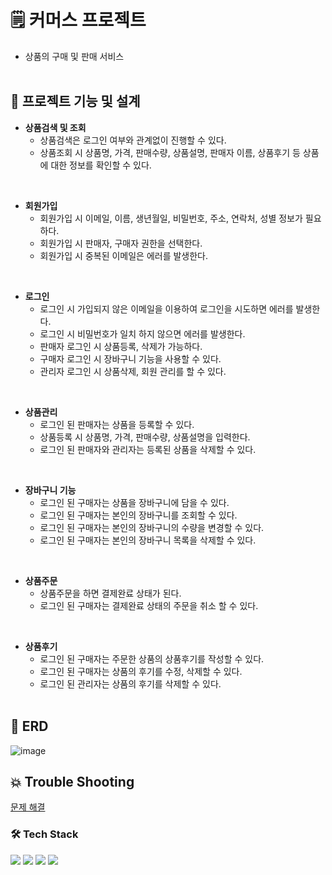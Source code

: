 # 🗒 커머스 프로젝트  
  * 상품의 구매 및 판매 서비스
<br/><br/>
## 📑 프로젝트 기능 및 설계

- **상품검색 및 조회**
  * 상품검색은 로그인 여부와 관계없이 진행할 수 있다.
  * 상품조회 시 상품명, 가격, 판매수량, 상품설명, 판매자 이름, 상품후기 등 상품에 대한 정보를 확인할 수 있다.
<br/>
    
- **회원가입**
  * 회원가입 시 이메일, 이름, 생년월일, 비밀번호, 주소, 연락처, 성별 정보가 필요하다.
  * 회원가입 시 판매자, 구매자 권한을 선택한다.
  * 회원가입 시 중복된 이메일은 에러를 발생한다.
<br/>
    
- **로그인**
  * 로그인 시 가입되지 않은 이메일을 이용하여 로그인을 시도하면 에러를 발생한다.
  * 로그인 시 비밀번호가 일치 하지 않으면 에러를 발생한다.
  * 판매자 로그인 시 상품등록, 삭제가 가능하다.
  * 구매자 로그인 시 장바구니 기능을 사용할 수 있다.
  * 관리자 로그인 시 상품삭제, 회원 관리를 할 수 있다.
<br/>

- **상품관리**
  * 로그인 된 판매자는 상품을 등록할 수 있다.
  * 상품등록 시 상품명, 가격, 판매수량, 상품설명을 입력한다.
  * 로그인 된 판매자와 관리자는 등록된 상품을 삭제할 수 있다.
<br/>

- **장바구니 기능**
  * 로그인 된 구매자는 상품을 장바구니에 담을 수 있다.
  * 로그인 된 구매자는 본인의 장바구니를 조회할 수 있다.
  * 로그인 된 구매자는 본인의 장바구니의 수량을 변경할 수 있다.
  * 로그인 된 구매자는 본인의 장바구니 목록을 삭제할 수 있다.
<br/>
 
- **상품주문**
  * 상품주문을 하면 결제완료 상태가 된다.
  * 로그인 된 구매자는 결제완료 상태의 주문을 취소 할 수 있다.
<br/>
 
- **상품후기**
  * 로그인 된 구매자는 주문한 상품의 상품후기를 작성할 수 있다.
  * 로그인 된 구매자는 상품의 후기를 수정, 삭제할 수 있다.
  * 로그인 된 관리자는 상품의 후기를 삭제할 수 있다.
<br/><br/>

     
## 🔗 ERD
![image](https://github.com/CHAN-H0/ecommerce/assets/130299425/a24de9db-7f9a-400c-bfbc-b13e9dcafd40)
<br/>
## 💥 Trouble Shooting
[문제 해결](TROUBLE_SHOOTING.md)
<br/>

### 🛠️ Tech Stack
<div align=left> 
  <img src="https://img.shields.io/badge/java-007396?style=for-the-badge&logo=java&logoColor=white"> 
  <img src="https://img.shields.io/badge/spring-6DB33F?style=for-the-badge&logo=spring&logoColor=white"> 
  <img src="https://img.shields.io/badge/mysql-4479A1?style=for-the-badge&logo=mysql&logoColor=white"> 
  <img src="https://img.shields.io/badge/git-F05032?style=for-the-badge&logo=git&logoColor=white">
</div>
